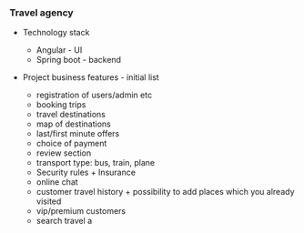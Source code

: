 ### Travel agency
- Technology stack
  - Angular - UI
  - Spring boot - backend

- Project business features - initial list
  - registration of users/admin etc
  - booking trips
  - travel destinations
  - map of destinations
  - last/first minute offers
  - choice of payment
  - review section
  - transport type: bus, train, plane
  - Security rules + Insurance
  - online chat
  - customer travel history + possibility to add places which you already visited
  - vip/premium customers
  - search travel a